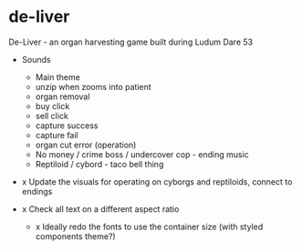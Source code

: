 # de-liver
De-Liver - an organ harvesting game built during  Ludum Dare 53


- Sounds
    - Main theme
    - unzip when zooms into patient
    - organ removal
    - buy click
    - sell click
    - capture success
    - capture fail
    - organ cut error (operation)
    - No money / crime boss / undercover cop - ending music
    - Reptiloid / cybord - taco bell thing

- x Update the visuals for operating on cyborgs and reptiloids, connect to endings

- x Check all text on a different aspect ratio
    - x Ideally redo the fonts to use the container size (with styled components theme?)